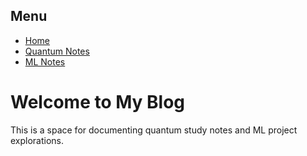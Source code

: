 <html lang="en">
<head>
  <meta charset="UTF-8">
  <title>My Quantum & ML Journey</title>
  <link rel="stylesheet" href="css/style.css">
</head>
<body>
  <div class="container">
    <nav class="sidebar">
      <h2>Menu</h2>
      <ul>
        <li><a href="index.html">Home</a></li>
        <li><a href="pages/quantum.html">Quantum Notes</a></li>
        <li><a href="pages/ml.html">ML Notes</a></li>
      </ul>
    </nav>
    <main class="content">
      <h1>Welcome to My Blog</h1>
      <p>This is a space for documenting quantum study notes and ML project explorations.</p>
    </main>
  </div>
</body>
</html>
